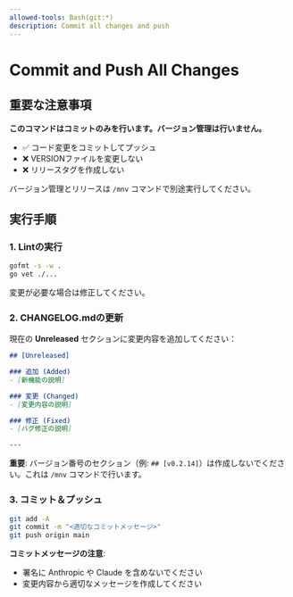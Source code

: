 ```yaml
---
allowed-tools: Bash(git:*)
description: Commit all changes and push
---
```


# Commit and Push All Changes

## **重要な注意事項**

**このコマンドはコミットのみを行います。バージョン管理は行いません。**

- ✅ コード変更をコミットしてプッシュ
- ❌ VERSIONファイルを変更しない
- ❌ リリースタグを作成しない

バージョン管理とリリースは `/mnv` コマンドで別途実行してください。

## 実行手順

### 1. Lintの実行

```bash
gofmt -s -w .
go vet ./...
```

変更が必要な場合は修正してください。

### 2. CHANGELOG.mdの更新

現在の **Unreleased** セクションに変更内容を追加してください：

```markdown
## [Unreleased]

### 追加 (Added)
- [新機能の説明]

### 変更 (Changed)
- [変更内容の説明]

### 修正 (Fixed)
- [バグ修正の説明]

---
```

**重要**: バージョン番号のセクション（例: `## [v0.2.14]`）は作成しないでください。これは `/mnv` コマンドで行います。

### 3. コミット＆プッシュ

```bash
git add -A
git commit -m "<適切なコミットメッセージ>"
git push origin main
```

**コミットメッセージの注意**:
- 署名に Anthropic や Claude を含めないでください
- 変更内容から適切なメッセージを作成してください

